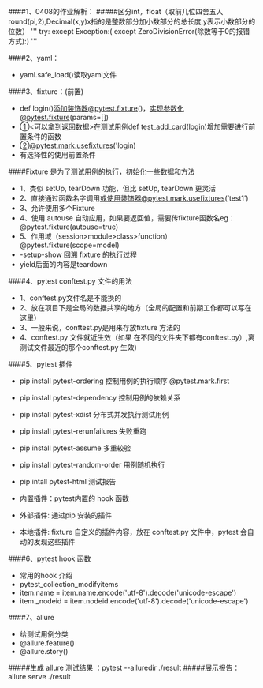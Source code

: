 ####1、0408的作业解析：
#####区分int，float（取前几位四舍五入round(pi,2),Decimal(x,y)x指的是整数部分加小数部分的总长度,y表示小数部分的位数）
'''
try:
except Exception:( except ZeroDivisionError(除数等于0的报错方式):)
'''

####2、yaml：
- yaml.safe_load()读取yaml文件

####3、fixture：(前置)
- def login()添加装饰器@pytest.fixture()，实现参数化@pytest.fixture(params=[])
- ①<可以拿到返回数据>在测试用例def test_add_card(login)增加需要进行前置条件的函数
- ②@pytest.mark.usefixtures('login)
-  有选择性的使用前置条件

####Fixture 是为了测试⽤例的执⾏，初始化⼀些数据和⽅法
- 1、类似 setUp, tearDown 功能，但⽐ setUp, tearDown 更灵活
- 2、直接通过函数名字调⽤或使用装饰器@pytest.mark.usefixtures(‘test1’)
- 3、允许使用多个Fixture
- 4、使用 autouse 自动应用，如果要返回值，需要传fixture函数名eg：@pytest.fixture(autouse=true)
- 5、作用域（session>module>class>function）@pytest.fixture(scope=model) 
- -setup-show 回溯 fixture 的执行过程
- yield后面的内容是teardown

####4、pytest conftest.py 文件的用法
- 1、conftest.py文件名是不能换的
- 2、放在项目下是全局的数据共享的地方（全局的配置和前期工作都可以写在这里）
- 3、一般来说，conftest.py是用来存放fixture 方法的
- 4、conftest.py 文件就近生效（如果 在不同的文件夹下都有conftest.py）,离测试文件最近的那个conftest.py 生效)

####5、pytest 插件
- pip install pytest-ordering  控制用例的执行顺序 @pytest.mark.first
- pip install pytest-dependency   控制用例的依赖关系
- pip install pytest-xdist    分布式并发执行测试用例
- pip install pytest-rerunfailures   失败重跑
- pip install pytest-assume              多重较验
- pip install pytest-random-order  用例随机执行
- pip intall  pytest-html                    测试报告 

- 内置插件：pytest内置的 hook 函数
- 外部插件: 通过pip 安装的插件
- 本地插件: fixture 自定义的插件内容，放在 conftest.py 文件中，pytest 会自动的发现这些插件

####6、pytest hook 函数
- 常用的hook 介绍
- pytest_collection_modifyitems
- item.name = item.name.encode('utf-8').decode('unicode-escape')
- item._nodeid = item.nodeid.encode('utf-8').decode('unicode-escape')

####7、allure
- 给测试用例分类
- @allure.feature()
- @allure.story()

#####生成 allure 测试结果 ：pytest --alluredir ./result
#####展示报告：allure serve ./result
